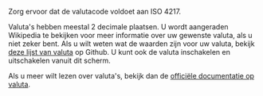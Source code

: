 Zorg ervoor dat de valutacode voldoet aan ISO 4217.

Valuta's hebben meestal 2 decimale plaatsen. U wordt aangeraden Wikipedia te bekijken voor meer informatie over uw gewenste valuta, als u niet zeker bent. Als u wilt weten wat de waarden zijn voor uw valuta, bekijk [deze lijst van valuta](https://github.com/xsolla/currency-format/blob/master/currency-format.json) op Github. U kunt ook de valuta inschakelen en uitschakelen vanuit dit scherm.

Als u meer wilt lezen over valuta's, bekijk dan de [officiële documentatie op valuta](https://firefly-iii.readthedocs.io/en/latest/concepts/currencies.html).